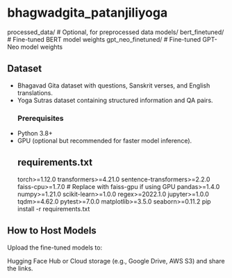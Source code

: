 # bhagwadgita_patanjiliyoga

processed_data/  # Optional, for preprocessed data
 models/
 bert_finetuned/  # Fine-tuned BERT model weights
 gpt_neo_finetuned/  # Fine-tuned GPT-Neo model weights
 ## Dataset
- Bhagavad Gita dataset with questions, Sanskrit verses, and English translations.
- Yoga Sutras dataset containing structured information and QA pairs.
  ### Prerequisites
- Python 3.8+
- GPU (optional but recommended for faster model inference).
  ## requirements.txt
  torch>=1.12.0
transformers>=4.21.0
sentence-transformers>=2.2.0
faiss-cpu>=1.7.0  # Replace with faiss-gpu if using GPU
pandas>=1.4.0
numpy>=1.21.0
scikit-learn>=1.0.0
regex>=2022.1.0
jupyter>=1.0.0
tqdm>=4.62.0
pytest>=7.0.0
matplotlib>=3.5.0
seaborn>=0.11.2
 pip install -r requirements.txt
## How to Host Models
Upload the fine-tuned models to:

Hugging Face Hub or
Cloud storage (e.g., Google Drive, AWS S3) and share the links.
